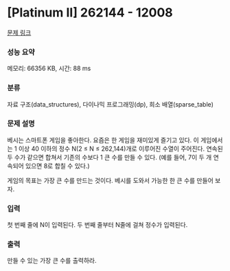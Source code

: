 # [Platinum II] 262144 - 12008 

[문제 링크](https://www.acmicpc.net/problem/12008) 

### 성능 요약

메모리: 66356 KB, 시간: 88 ms

### 분류

자료 구조(data_structures), 다이나믹 프로그래밍(dp), 희소 배열(sparse_table)

### 문제 설명

<p>베시는 스마트폰 게임을 좋아한다. 요즘은 한 게임을 재미있게 즐기고 있다. 이 게임에서는 1 이상 40 이하의 정수 N(2 ≤ N ≤ 262,144)개로 이루어진 수열이 주어진다. 연속된 두 수가 같으면 합쳐서 기존의 수보다 1 큰 수를 만들 수 있다. (예를 들어, 7이 두 개 연속되어 있으면 8로 합칠 수 있다.)</p>

<p>게임의 목표는 가장 큰 수를 만드는 것이다. 베시를 도와서 가능한 한 큰 수를 만들어 보자.</p>

### 입력 

 <p>첫 번째 줄에 N이 입력된다. 두 번째 줄부터 N줄에 걸쳐 정수가 입력된다.</p>

### 출력 

 <p>만들 수 있는 가장 큰 수를 출력하라.</p>

